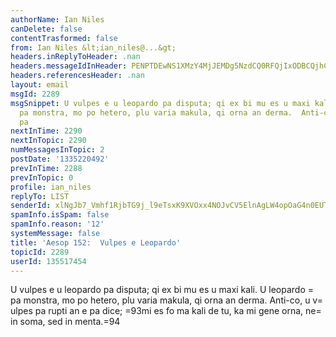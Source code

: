 ```yaml
---
authorName: Ian Niles
canDelete: false
contentTrasformed: false
from: Ian Niles &lt;ian_niles@...&gt;
headers.inReplyToHeader: .nan
headers.messageIdInHeader: PENPTDEwNS1XMzY4MjJEMDg5NzdCQ0RFQjIxODBCQjhCMjEwQHBoeC5nYmw+
headers.referencesHeader: .nan
layout: email
msgId: 2289
msgSnippet: U vulpes e u leopardo pa disputa; qi ex bi mu es u maxi kali.  U leopardo
  pa monstra, mo po hetero, plu varia makula, qi orna an derma.  Anti-co, u vulpes
  pa
nextInTime: 2290
nextInTopic: 2290
numMessagesInTopic: 2
postDate: '1335220492'
prevInTime: 2288
prevInTopic: 0
profile: ian_niles
replyTo: LIST
senderId: xlNgJb7_Vmhf1RjbTG9j_l9eTsxK9XVOxx4NOJvCV5ElnAgLW4opOaG4n0EUTPhRC3e2T08YwmqyzB73khW1wj1-9_pOqjlm
spamInfo.isSpam: false
spamInfo.reason: '12'
systemMessage: false
title: 'Aesop 152:  Vulpes e Leopardo'
topicId: 2289
userId: 135517454
---
```



U vulpes e u leopardo pa disputa; qi ex bi mu es u maxi kali.  U leopardo =
pa monstra, mo po hetero, plu varia makula, qi orna an derma.  Anti-co, u v=
ulpes pa rupti an e pa dice; =93mi es fo ma kali de tu, ka mi gene orna, ne=
 in soma, sed in menta.=94 		 	   		  
